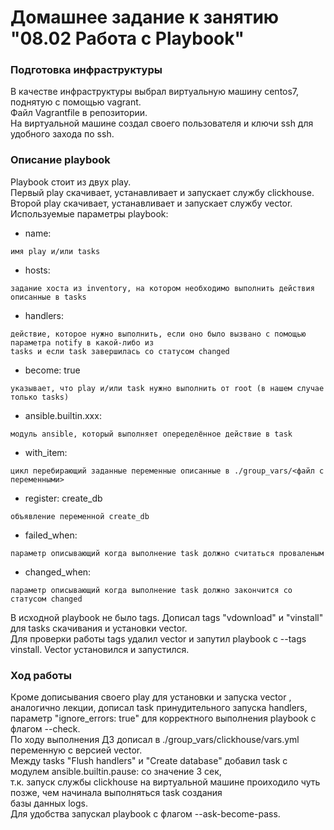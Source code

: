# Домашнее задание к занятию "08.02 Работа с Playbook"

### Подготовка инфраструктуры  
В качестве инфраструктуры выбрал виртуальную машину centos7, поднятую с помощью vagrant.  
Файл Vagrantfile в репозитории.  
На виртуальной машине создал своего пользователя и ключи ssh для удобного захода по ssh.  

### Описание playbook  
Playbook стоит из двух play.  
Первый play скачивает, устанавливает и запускает службу clickhouse.  
Второй play скачивает, устанавливает и запускает службу vector.  
Используемые параметры playbook:
  - name: 
```
имя play и/или tasks
```
  - hosts: 
```
задание хоста из inventory, на котором необходимо выполнить действия описанные в tasks
```
  - handlers:
```
действие, которое нужно выполнить, если оно было вызвано с помощью параметра notify в какой-либо из 
tasks и если task завершилась со статусом changed
```
  - become: true 
```
указывает, что play и/или task нужно выполнить от root (в нашем случае только tasks)
```
  - ansible.builtin.xxx:
```
модуль ansible, который выполняет опеределённое действие в task
```
  - with_item:
```
цикл перебирающий заданные переменные описанные в ./group_vars/<файл с переменными>  
```
  - register: create_db
```
объявление переменной create_db
```
  - failed_when:
```
параметр описывающий когда выполнение task должно считаться проваленым
```
  - changed_when:
```
параметр описывающий когда выполнение task должно закончится со статусом changed
```

В исходной playbook не было tags. Дописал tags "vdownload" и "vinstall" для tasks скачивания и установки vector.  
Для проверки работы tags удалил vector и запутил playbook с --tags vinstall. Vector установился и запустился.  

### Ход работы
Кроме дописывания своего play для установки и запуска vector , аналогично лекции, дописал task принудительного запуска
handlers, параметр "ignore_errors: true" для корректного выполнения playbook с флагом --check.  
По ходу выполнения ДЗ дописал в ./group_vars/clickhouse/vars.yml переменную с версией vector.  
Между tasks "Flush handlers" и "Create database" добавил task с модулем ansible.builtin.pause: со значение 3 сек,  
т.к. запуск службы clickhouse на виртуальной машине проиходило чуть позже, чем начинала выполняться task создания  
базы данных logs.  
Для удобства запускал playbook с флагом --ask-become-pass.
